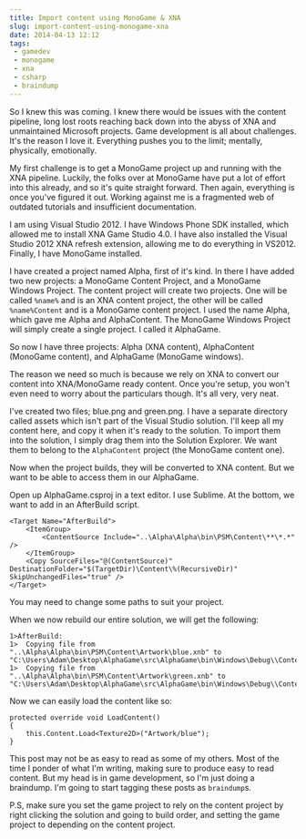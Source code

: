 ---title: Import content using MonoGame & XNAslug: import-content-using-monogame-xnadate: 2014-04-13 12:12tags: - gamedev - monogame - xna - csharp - braindump---So I knew this was coming. I knew there would be issues with the content pipeline, long lost roots reaching back down into the abyss of XNA and unmaintained Microsoft projects. Game development is all about challenges. It's the reason I love it. Everything pushes you to the limit; mentally, physically, emotionally.

My first challenge is to get a MonoGame project up and running with the XNA pipeline. Luckily, the folks over at MonoGame have put a lot of effort into this already, and so it's quite straight forward. Then again, everything is once you've figured it out. Working against me is a fragmented web of outdated tutorials and insufficient documentation.

I am using Visual Studio 2012. I have Windows Phone SDK installed, which allowed me to install XNA Game Studio 4.0. I have also installed the Visual Studio 2012 XNA refresh extension, allowing me to do everything in VS2012. Finally, I have MonoGame installed.

I have created a project named Alpha, first of it's kind. In there I have added two new projects: a MonoGame Content Project, and a MonoGame Windows Project. The content project will create two projects. One will be called `%name%` and is an XNA content project, the other will be called `%name%Content` and is a MonoGame content project. I used the name Alpha, which gave me Alpha and AlphaContent. The MonoGame Windows Project will simply create a single project. I called it AlphaGame.

So now I have three projects: Alpha (XNA content), AlphaContent (MonoGame content), and AlphaGame (MonoGame windows).

The reason we need so much is because we rely on XNA to convert our content into XNA/MonoGame ready content. Once you're setup, you won't even need to worry about the particulars though. It's all very, very neat.

I've created two files; blue.png and green.png. I have a separate directory called assets which isn't part of the Visual Studio solution. I'll keep all my content here, and copy it when it's ready to the solution. To import them into the solution, I simply drag them into the Solution Explorer. We want them to belong to the `AlphaContent` project (the MonoGame content one).

Now when the project builds, they will be converted to XNA content. But we want to be able to access them in our AlphaGame.

Open up AlphaGame.csproj in a text editor. I use Sublime. At the bottom, we want to add in an AfterBuild script.

    <Target Name="AfterBuild">
        <ItemGroup>
            <ContentSource Include="..\Alpha\Alpha\bin\PSM\Content\**\*.*" />
        </ItemGroup>
        <Copy SourceFiles="@(ContentSource)" DestinationFolder="$(TargetDir)\Content\%(RecursiveDir)" SkipUnchangedFiles="true" />
    </Target>

You may need to change some paths to suit your project.

When we now rebuild our entire solution, we will get the following:

    1>AfterBuild:
    1>  Copying file from "..\Alpha\Alpha\bin\PSM\Content\Artwork\blue.xnb" to "C:\Users\Adam\Desktop\AlphaGame\src\AlphaGame\bin\Windows\Debug\\Content\Artwork\blue.xnb".
    1>  Copying file from "..\Alpha\Alpha\bin\PSM\Content\Artwork\green.xnb" to "C:\Users\Adam\Desktop\AlphaGame\src\AlphaGame\bin\Windows\Debug\\Content\Artwork\green.xnb".

Now we can easily load the content like so:

    protected override void LoadContent()
    {
        this.Content.Load<Texture2D>("Artwork/blue");
    }

This post may not be as easy to read as some of my others. Most of the time I ponder of what I'm writing, making sure to produce easy to read content. But my head is in game development, so I'm just doing a braindump. I'm going to start tagging these posts as `braindump`s.

P.S, make sure you set the game project to rely on the content project by right clicking the solution and going to build order, and setting the game project to depending on the content project.
